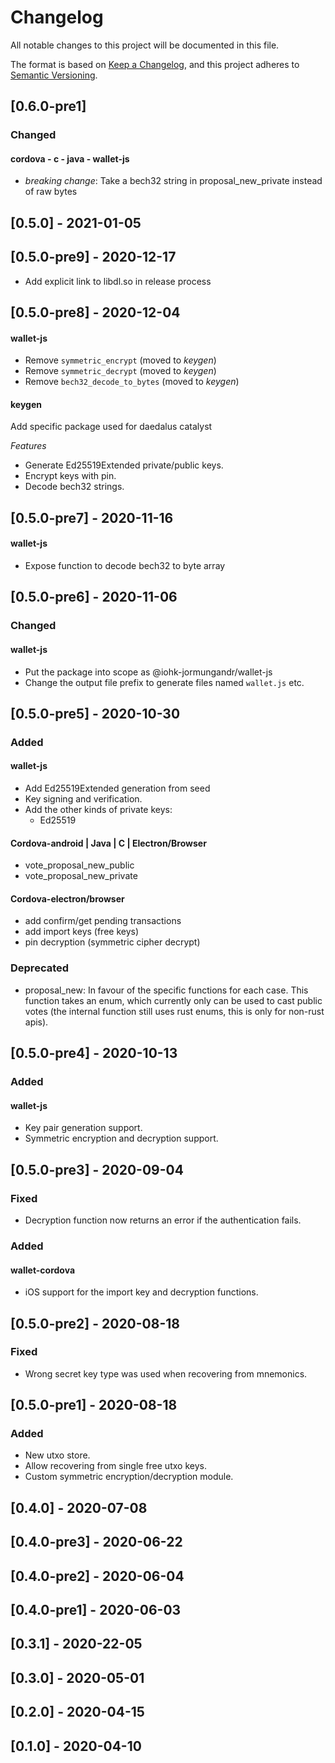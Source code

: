 # Changelog
All notable changes to this project will be documented in this file.

The format is based on [Keep a Changelog](https://keepachangelog.com/en/1.0.0/),
and this project adheres to [Semantic Versioning](https://semver.org/spec/v2.0.0.html).

## [0.6.0-pre1]

### Changed

#### cordova - c - java - wallet-js 

- *breaking change*: Take a bech32 string in proposal_new_private instead of raw bytes

## [0.5.0] - 2021-01-05

## [0.5.0-pre9] - 2020-12-17

- Add explicit link to libdl.so in release process

## [0.5.0-pre8] - 2020-12-04

#### wallet-js

- Remove `symmetric_encrypt` (moved to *keygen*)
- Remove `symmetric_decrypt` (moved to *keygen*)
- Remove `bech32_decode_to_bytes` (moved to *keygen*)

#### keygen

Add specific package used for daedalus catalyst

*Features*

- Generate Ed25519Extended private/public keys.
- Encrypt keys with pin.
- Decode bech32 strings.

## [0.5.0-pre7] - 2020-11-16

#### wallet-js

- Expose function to decode bech32 to byte array

## [0.5.0-pre6] - 2020-11-06

### Changed

#### wallet-js

- Put the package into scope as @iohk-jormungandr/wallet-js
- Change the output file prefix to generate files named `wallet.js` etc.

## [0.5.0-pre5] - 2020-10-30

### Added

#### wallet-js

- Add Ed25519Extended generation from seed
- Key signing and verification.
- Add the other kinds of private keys: 
  - Ed25519

#### Cordova-android | Java | C | Electron/Browser
- vote_proposal_new_public
- vote_proposal_new_private

#### Cordova-electron/browser
- add confirm/get pending transactions
- add import keys (free keys)
- pin decryption (symmetric cipher decrypt)

### Deprecated

- proposal_new: In favour of the specific functions for each case. This
function takes an enum, which currently only can be used to cast public
votes (the internal function still uses rust enums, this is only for non-rust
apis).

## [0.5.0-pre4] - 2020-10-13

### Added

#### wallet-js

- Key pair generation support.
- Symmetric encryption and decryption support.

## [0.5.0-pre3] - 2020-09-04

### Fixed

- Decryption function now returns an error if the authentication fails.

### Added

#### wallet-cordova

- iOS support for the import key and decryption functions.

## [0.5.0-pre2] - 2020-08-18

### Fixed
- Wrong secret key type was used when recovering from mnemonics.

## [0.5.0-pre1] - 2020-08-18
### Added

- New utxo store.
- Allow recovering from single free utxo keys.
- Custom symmetric encryption/decryption module.

## [0.4.0] - 2020-07-08

## [0.4.0-pre3] - 2020-06-22

## [0.4.0-pre2] - 2020-06-04

## [0.4.0-pre1] - 2020-06-03

## [0.3.1] - 2020-22-05

## [0.3.0] - 2020-05-01

## [0.2.0] - 2020-04-15

## [0.1.0] - 2020-04-10
